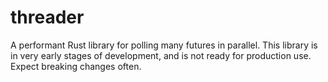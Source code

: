 # threader
A performant Rust library for polling many futures in parallel. This library is in very early stages of development,
and is not ready for production use. Expect breaking changes often.
